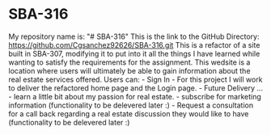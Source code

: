 # SBA-316

My repository name is: "# SBA-316"
This is the link to the GitHub Directory: https://github.com/Cgsanchez92626/SBA-316.git
This is a refactor of a site built in SBA-307, modifying it to put into it all the things
I have learned while wanting to satisfy the requirements for the assignment.
This wedsite is a location where users will ultimately be able to gain information about the real estate services offered.
Users can: - Sign In - For this project I will work to deliver the refactored home page and the Login page. - Future Delivery ... - learn a little bit about my passion for real estate. - subscribe for marketing information (functionality to be delevered later :) - Request a consultation for a call back regarding a real estate discussion
they would like to have (functionality to be delevered later :)
